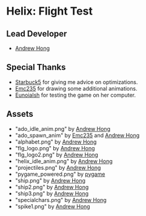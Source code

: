 # Helix: Flight Test
## Lead Developer
 - [Andrew Hong](http://github.com/novialriptide)

## Special Thanks
 - [Starbuck5](http://github.com/Starbuck5) for giving me advice on optimizations.
 - [Emc235](https://github.com/Emc2356) for drawing some additional animations.
 - [EunoiaIsh](https://github.com/EunoiaIsh) for testing the game on her computer.

## Assets
 - "ado_idle_anim.png" by [Andrew Hong](http://github.com/novialriptide)
 - "ado_spawn_anim" by [Emc235](https://github.com/Emc2356) and [Andrew Hong](http://github.com/novialriptide)
 - "alphabet.png" by [Andrew Hong](http://github.com/novialriptide)
 - "flg_logo.png" by [Andrew Hong](http://github.com/novialriptide)
 - "flg_logo2.png" by [Andrew Hong](http://github.com/novialriptide)
 - "helix_idle_anim.png" by [Andrew Hong](http://github.com/novialriptide)
 - "projectiles.png" by [Andrew Hong](http://github.com/novialriptide)
 - "pygame_powered.png" by [pygame](http://github.com/pygame/pygame)
 - "ship.png" by [Andrew Hong](http://github.com/novialriptide)
 - "ship2.png" by [Andrew Hong](http://github.com/novialriptide)
 - "ship3.png" by [Andrew Hong](http://github.com/novialriptide)
 - "specialchars.png" by [Andrew Hong](http://github.com/novialriptide)
 - "spike1.png" by [Andrew Hong](http://github.com/novialriptide)